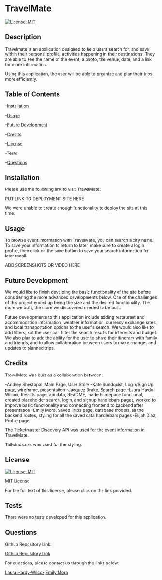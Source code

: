# TravelMate

[![License: MIT](https://img.shields.io/badge/License-MIT-yellow.svg)](https://opensource.org/licenses/MIT)

## Description

Travelmate is an application designed to help users search for, and save within their personal profile, activities happening in their destinations.  They are able to see the name of the event, a photo, the venue, date, and a link for more information.

Using this application, the user will be able to organize and plan their trips more efficiently.

## Table of Contents

-[Installation](#Installation)

-[Usage](#Usage)

-[Future Development](#future-development)

-[Credits](#Credits) 

-[License](#License)

-[Tests](#Tests)

-[Questions](#Questions)

## Installation

Please use the following link to visit TravelMate:

PUT LINK TO DEPLOYMENT SITE HERE

We were unable to create enough functionality to deploy the site at this time.

## Usage

To browse event information with TravelMate, you can search a city name.  To save your information to return to later, make sure to create a login profile, then click on the save button to save your search information for later recall.

ADD SCREENSHOTS OR VIDEO HERE

## Future Development

We would like to finish develping the basic functionality of the site before considering the more advanced developments below.  One of the challenges of this project ended up being the size and the desired functionality.  The more we built, the more we discovered needed to be built.

Future developments to this application include adding restaurant and accommodation information, weather information, currency exchange rates, and local transportation options to the user's search.  We would also like to add filters, sot the user can filter the search results for interests and budget.  We also plan to add the ability for the user to share their itinerary with family and friends, and to allow collaboration between users to make changes and updates to planned trips.

## Credits

TravelMate was built as a collaboration between:

-Andrey Shestopal, Main Page, User Story
-Kate Sundquist, Login/Sign Up page, wireframe, presentation
-Jacquez Drake, Search page
-Laura Hardy-Wilcox, Results page, api data, README, made homepage functional, created placeholder search, login, and signup handlebars pages, worked to improve basic functionality and connecting frontend to backend after presentation
-Emily Mora, Saved Trips page, database models, all the backend routes, styling for all the saved data handlebars pages
-Elijah Diaz, Profile page

The Ticketmaster Discovery API was used for the event information in TravelMate.

Tailwinds.css was used for the styling.

## License

[![License: MIT](https://img.shields.io/badge/License-MIT-yellow.svg)](https://opensource.org/licenses/MIT)

[MIT License](https://opensource.org/license/mit-0/)

For the full text of this license, please click on the link provided.

## Tests

There were no tests developed for this application.

## Questions

Github Repository Link:

[Github Repository Link](https://github.com/Emilymora1207/TravelMate)

For questions, please contact us through the links below:

[Laura Hardy-Wilcox](https://github.com/lhardywilcox)
[Emily Mora](https://github.com/Emilymora1207)

